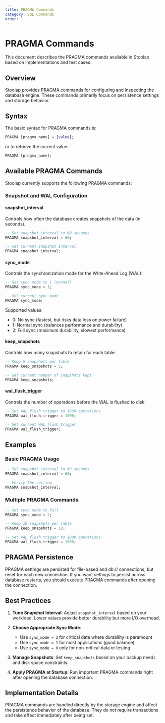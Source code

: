 ```yaml
---
title: PRAGMA Commands
category: SQL Commands
order: 1
---
```


# PRAGMA Commands

This document describes the PRAGMA commands available in Stoolap based on implementations and test cases.

## Overview

Stoolap provides PRAGMA commands for configuring and inspecting the database engine. These commands primarily focus on persistence settings and storage behavior.

## Syntax

The basic syntax for PRAGMA commands is:

```sql
PRAGMA [pragma_name] = [value];
```

or to retrieve the current value:

```sql
PRAGMA [pragma_name];
```

## Available PRAGMA Commands

Stoolap currently supports the following PRAGMA commands:

### Snapshot and WAL Configuration

#### snapshot_interval

Controls how often the database creates snapshots of the data (in seconds).

```sql
-- Set snapshot interval to 60 seconds
PRAGMA snapshot_interval = 60;

-- Get current snapshot interval
PRAGMA snapshot_interval;
```

#### sync_mode

Controls the synchronization mode for the Write-Ahead Log (WAL):

```sql
-- Set sync mode to 1 (normal)
PRAGMA sync_mode = 1;

-- Get current sync mode
PRAGMA sync_mode;
```

Supported values:
- 0: No sync (fastest, but risks data loss on power failure)
- 1: Normal sync (balances performance and durability)
- 2: Full sync (maximum durability, slowest performance)

#### keep_snapshots

Controls how many snapshots to retain for each table:

```sql
-- Keep 5 snapshots per table
PRAGMA keep_snapshots = 5;

-- Get current number of snapshots kept
PRAGMA keep_snapshots;
```

#### wal_flush_trigger

Controls the number of operations before the WAL is flushed to disk:

```sql
-- Set WAL flush trigger to 1000 operations
PRAGMA wal_flush_trigger = 1000;

-- Get current WAL flush trigger
PRAGMA wal_flush_trigger;
```

## Examples

### Basic PRAGMA Usage

```sql
-- Set snapshot interval to 60 seconds
PRAGMA snapshot_interval = 60;

-- Verify the setting
PRAGMA snapshot_interval;
```

### Multiple PRAGMA Commands

```sql
-- Set sync mode to full
PRAGMA sync_mode = 2;

-- Keep 10 snapshots per table
PRAGMA keep_snapshots = 10;

-- Set WAL flush trigger to 1000 operations
PRAGMA wal_flush_trigger = 1000;
```

## PRAGMA Persistence

PRAGMA settings are persisted for file-based and db:// connections, but reset for each new connection. If you want settings to persist across database restarts, you should execute PRAGMA commands after opening the connection.

## Best Practices

1. **Tune Snapshot Interval**: Adjust `snapshot_interval` based on your workload. Lower values provide better durability but more I/O overhead.

2. **Choose Appropriate Sync Mode**: 
   - Use `sync_mode = 2` for critical data where durability is paramount
   - Use `sync_mode = 1` for most applications (good balance)
   - Use `sync_mode = 0` only for non-critical data or testing

3. **Manage Snapshots**: Set `keep_snapshots` based on your backup needs and disk space constraints.

4. **Apply PRAGMA at Startup**: Run important PRAGMA commands right after opening the database connection.

## Implementation Details

PRAGMA commands are handled directly by the storage engine and affect the persistence behavior of the database. They do not require transactions and take effect immediately after being set.